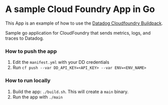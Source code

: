 # A sample Cloud Foundry App in Go

This App is an example of how to use the [Datadog Cloudfoundry Buildpack](https://github.com/datadog/datadog-cloudfoundry-buildpack).

Sample go application for CloudFoundry that sends metrics, logs, and traces to Datadog.

### How to push the app

1. Edit the `manifest.yml` with your DD credentials
2. Run `cf push --var DD_API_KEY=<API_KEY> --var ENV=<ENV_NAME>`

### How to run locally

1. Build the app: `./build.sh`. This will create a `main` binary.
2. Run the app with `./main`
